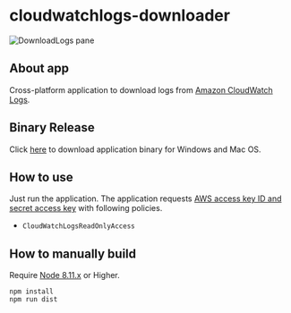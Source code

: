 # cloudwatchlogs-downloader

![DownloadLogs pane](https://raw.githubusercontent.com/megmogmog1965/cloudwatchlogs-downloader/feature/demo-images/_demo_images/DownloadLogs.png)

## About app

Cross-platform application to download logs from [Amazon CloudWatch Logs].

## Binary Release

Click [here](https://mega.nz/#F!XKg0RJ6S!pPDl4vxdJtQkoY9gdl9PvA) to download application binary for Windows and Mac OS.

## How to use

Just run the application. The application requests [AWS access key ID and secret access key] with following policies.

* ``CloudWatchLogsReadOnlyAccess``

## How to manually build

Require [Node 8.11.x] or Higher.

```
npm install
npm run dist
```


[Node 8.11.x]:https://nodejs.org/en/
[Amazon CloudWatch Logs]:https://docs.aws.amazon.com/AmazonCloudWatch/latest/logs/WhatIsCloudWatchLogs.html
[AWS access key ID and secret access key]:https://docs.aws.amazon.com/general/latest/gr/managing-aws-access-keys.html
